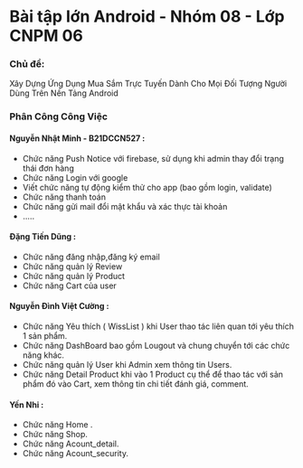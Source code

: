 # Bài tập lớn Android - Nhóm 08 - Lớp CNPM 06
### Chủ đề:
Xây Dựng Ứng Dụng Mua Sắm Trực Tuyến Dành Cho Mọi Đối Tượng Người Dùng Trên Nền Tảng Android


### Phân Công Công Việc 
#### Nguyễn Nhật Minh - B21DCCN527 : 
 + Chức năng Push Notice với firebase, sử dụng khi admin thay đổi trạng thái đơn hàng 
 + Chức năng Login với google
 + Viết chức năng tự động kiểm thử cho app (bao gồm login, validate) 
 + Chức năng thanh toán
 + Chức năng gửi mail đổi mật khẩu và xác thực tài khoản
 + .....

#### Đặng Tiến Dũng :
 + Chức năng đăng nhập,đăng ký email
 + Chức năng quản lý Review
 + Chức năng quản lý Product
 + Chức năng Cart của user


#### Nguyễn Đình Việt Cường  :
 + Chức năng Yêu thích ( WissList ) khi User thao tác liên quan tới yêu thích 1 sản phẩm.
 + Chức năng DashBoard bao gồm Lougout và chung chuyển tới các chức năng khác.
 + Chức năng quản lý User khi Admin xem thông tin Users.
 + Chức năng Detail Product khi vào 1 Product cụ thể để thao tác với sản phẩm đó vào Cart, xem thông tin chi tiết đánh giá, comment.

#### Yến Nhi :
 + Chức năng Home . 
 + Chức năng Shop.
 + Chức năng Acount_detail.
 + Chức năng Acount_security.


